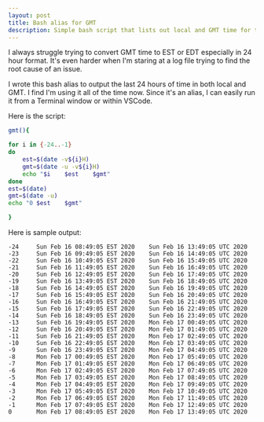 ```yaml
---
layout: post
title: Bash alias for GMT
description: Simple bash script that lists out local and GMT time for the last 24 hours
---
```

I always struggle trying to convert GMT time to EST or EDT especially in 24 hour format. It's even harder when I'm staring at a log file trying to find the root cause of an issue. 

I wrote this bash alias to output the last 24 hours of time in both local and GMT. I find I'm using it all of the time now. Since it's an alias, I can easily run it from a Terminal window or within VSCode.

Here is the script:
```bash
gmt(){

for i in {-24..-1}
do
    est=$(date -v${i}H)
    gmt=$(date -u -v${i}H)
    echo "$i	$est	$gmt"
done
est=$(date)
gmt=$(date -u)
echo "0	$est	$gmt"

}
```

Here is sample output:
```
-24     Sun Feb 16 08:49:05 EST 2020    Sun Feb 16 13:49:05 UTC 2020
-23     Sun Feb 16 09:49:05 EST 2020    Sun Feb 16 14:49:05 UTC 2020
-22     Sun Feb 16 10:49:05 EST 2020    Sun Feb 16 15:49:05 UTC 2020
-21     Sun Feb 16 11:49:05 EST 2020    Sun Feb 16 16:49:05 UTC 2020
-20     Sun Feb 16 12:49:05 EST 2020    Sun Feb 16 17:49:05 UTC 2020
-19     Sun Feb 16 13:49:05 EST 2020    Sun Feb 16 18:49:05 UTC 2020
-18     Sun Feb 16 14:49:05 EST 2020    Sun Feb 16 19:49:05 UTC 2020
-17     Sun Feb 16 15:49:05 EST 2020    Sun Feb 16 20:49:05 UTC 2020
-16     Sun Feb 16 16:49:05 EST 2020    Sun Feb 16 21:49:05 UTC 2020
-15     Sun Feb 16 17:49:05 EST 2020    Sun Feb 16 22:49:05 UTC 2020
-14     Sun Feb 16 18:49:05 EST 2020    Sun Feb 16 23:49:05 UTC 2020
-13     Sun Feb 16 19:49:05 EST 2020    Mon Feb 17 00:49:05 UTC 2020
-12     Sun Feb 16 20:49:05 EST 2020    Mon Feb 17 01:49:05 UTC 2020
-11     Sun Feb 16 21:49:05 EST 2020    Mon Feb 17 02:49:05 UTC 2020
-10     Sun Feb 16 22:49:05 EST 2020    Mon Feb 17 03:49:05 UTC 2020
-9      Sun Feb 16 23:49:05 EST 2020    Mon Feb 17 04:49:05 UTC 2020
-8      Mon Feb 17 00:49:05 EST 2020    Mon Feb 17 05:49:05 UTC 2020
-7      Mon Feb 17 01:49:05 EST 2020    Mon Feb 17 06:49:05 UTC 2020
-6      Mon Feb 17 02:49:05 EST 2020    Mon Feb 17 07:49:05 UTC 2020
-5      Mon Feb 17 03:49:05 EST 2020    Mon Feb 17 08:49:05 UTC 2020
-4      Mon Feb 17 04:49:05 EST 2020    Mon Feb 17 09:49:05 UTC 2020
-3      Mon Feb 17 05:49:05 EST 2020    Mon Feb 17 10:49:05 UTC 2020
-2      Mon Feb 17 06:49:05 EST 2020    Mon Feb 17 11:49:05 UTC 2020
-1      Mon Feb 17 07:49:05 EST 2020    Mon Feb 17 12:49:05 UTC 2020
0       Mon Feb 17 08:49:05 EST 2020    Mon Feb 17 13:49:05 UTC 2020
```